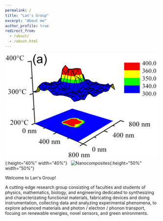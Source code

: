 ```yaml
---
permalink: /
title: "Lan's Group"
excerpt: "About me"
author_profile: true
redirect_from: 
  - /about/
  - /about.html
---
```


![2D thermosensors](./images/Thermometers.png){:height="40%" width="40%"} &nbsp; ![Nanocomposites](./images/FigLan2010AFM_coverpicture.png){:height="50%" width="50%"}  


Welcome to Lan's Group! 

A cutting-edge research group consisting of faculties and students of physics, mathematics, biology, and engineering dedicated to synthesizing and characterizating functional materials, fabricating devices and doing instrumentation, collecting data and analyzing experimental phenomena, to explore advanced materials and photon / electron / phonon transport, focuing on renewable energies, novel sensors, and green enironments. 
